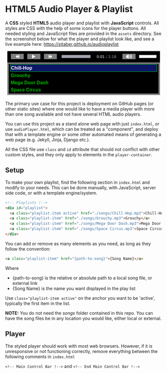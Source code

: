 # HTML5 Audio Player & Playlist

A __CSS__ styled __HTML5__ audio player and playlist with  __JavaScript__ controls. All styles are CSS with the help of some icons for the player buttons. All needed styling and JavaScript files are provided in the `assets` directory. See the screenshot below for what the player and playlist look like, and see a live example here: https://sitaber.github.io/audioplaylist

![Sample Screenshot](./Screenshot.png)

The primary use case for this project is deployment on GitHub pages (or other static sites) where one would like to have a media player with more than one song available and not have several HTML audio players.

You can use this project as a stand alone web page with just `index.html`, or use `audioPlayer.html`, which can be treated as a "component", and deploy that with a template engine or some other automated means of generating a web page (e.g. Jekyll, Jinja, Django etc.).

All the CSS file use `class` and `id` attribute that should not conflict with other custom styles, and they only apply to elements in the `player-container`.

## Setup
To make your own playlist, find the following section in `index.html` and modify to your needs. This can be done manually, with JavaScript, server side code, or with a template engine/system.

```HTML
<!-- Playlists !-->
<div id="playlist">
  <a class="playlist-item active" href="./songs/Chill-Hop.mp3">Chill-Hop</a>
  <a class="playlist-item" href="./songs/Grouchy.mp3">Grouchy</a>   
  <a class="playlist-item" href="./songs/Mega Door Dash.mp3">Mega Door Dash</a>
  <a class="playlist-item" href="./songs/Space Circus.mp3">Space Circus</a>  
</div>
```
You can add or remove as many _<a>_ elements as you need, as long as they follow the convention:

```HTML
<a class="playlist-item" href="{path-to-song}">{Song Name}</a>
```

Where
- {path-to-song} is the relative or absolute path to a local song file, or external link
- {Song Name} is the name you want displayed in the play list

Use ```class="playlist-item active"``` on the anchor you want to be 'active', typically the first item in the list.

**NOTE:** You do not need the _songs_ folder contained in this repo. You can have the song files be in any location you would like, either local or external.

## Player
The styled player should work with most web browsers. However, if it is unresponsive or not functioning correctly, remove everything between the following comments in `index.html`

`<!-- Main Control Bar !-->` and `<!-- End Main Control Bar !-->`
